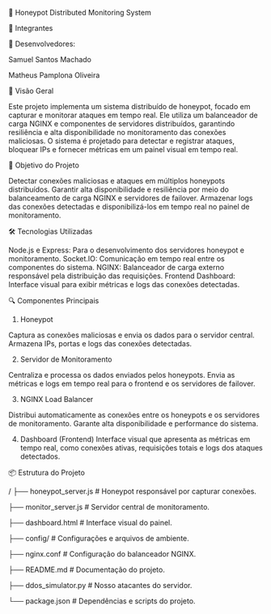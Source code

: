 📡 Honeypot Distributed Monitoring System

👥 Integrantes

🔹 Desenvolvedores:

Samuel Santos Machado

Matheus Pamplona Oliveira

🚀 Visão Geral

Este projeto implementa um sistema distribuído de honeypot, focado em capturar e monitorar ataques em tempo real. Ele utiliza um balanceador de carga NGINX e componentes de servidores distribuídos, garantindo resiliência e alta disponibilidade no monitoramento das conexões maliciosas. O sistema é projetado para detectar e registrar ataques, bloquear IPs e fornecer métricas em um painel visual em tempo real.

📜 Objetivo do Projeto

Detectar conexões maliciosas e ataques em múltiplos honeypots distribuídos.
Garantir alta disponibilidade e resiliência por meio do balanceamento de carga NGINX e servidores de failover.
Armazenar logs das conexões detectadas e disponibilizá-los em tempo real no painel de monitoramento.

🛠️ Tecnologias Utilizadas

Node.js e Express: Para o desenvolvimento dos servidores honeypot e monitoramento.
Socket.IO: Comunicação em tempo real entre os componentes do sistema.
NGINX: Balanceador de carga externo responsável pela distribuição das requisições.
Frontend Dashboard: Interface visual para exibir métricas e logs das conexões detectadas.

🔍 Componentes Principais

1. Honeypot

Captura as conexões maliciosas e envia os dados para o servidor central.
Armazena IPs, portas e logs das conexões detectadas.

2. Servidor de Monitoramento

Centraliza e processa os dados enviados pelos honeypots.
Envia as métricas e logs em tempo real para o frontend e os servidores de failover.

3. NGINX Load Balancer

Distribui automaticamente as conexões entre os honeypots e os servidores de monitoramento.
Garante alta disponibilidade e performance do sistema.

4. Dashboard (Frontend)
Interface visual que apresenta as métricas em tempo real, como conexões ativas, requisições totais e logs dos ataques detectados.

📦 Estrutura do Projeto

/
├── honeypot_server.js         # Honeypot responsável por capturar conexões.

├── monitor_server.js          # Servidor central de monitoramento.

├── dashboard.html             # Interface visual do painel.

├── config/                    # Configurações e arquivos de ambiente.

├── nginx.conf                 # Configuração do balanceador NGINX.

├── README.md                  # Documentação do projeto.

├── ddos_simulator.py          # Nosso atacantes  do servidor.

└── package.json               # Dependências e scripts do projeto.
